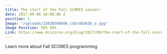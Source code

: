 ```yaml
---
title: The start of the Fall SCORES season!
date: 2017-09-06 16:08:00 Z
position: 1
Image: "/uploads/23038598606_cd5c4bd63b_o.jpg"
Image Position: 50% 50%
Link: https://www.dcscores.org/blog/2017/09/the-start-of-the-fall-scores-season
---
```


Learn more about Fall SCORES programming